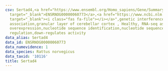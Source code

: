```yaml
---
csv: Sertad4,<a href="https://www.ensembl.org/Homo_sapiens/Gene/Summary?db=core;g=ENSRNOG00000060773"
  target="_blank">ENSRNOG00000060773</a>,<a href="https://www.ncbi.nlm.nih.gov/pubmed/30467350"
  target="_blank"><i class="fas fa-file"></i></a>",genetic interference,functional
  association,granular layer of cerebellar cortex , Healthy, RNA-seq assay, hsf-1
  overexpression,nucleotide sequence identification,nucleotide sequence identification,transcriptional
  regulation,down-regulates activity
data_alias: Sertad4
data_id: ENSRNOG00000060773
data_numevidence: 1
data_species: Rattus norvegicus
data_taxid: '10116'
title: Sertad4
---
```

